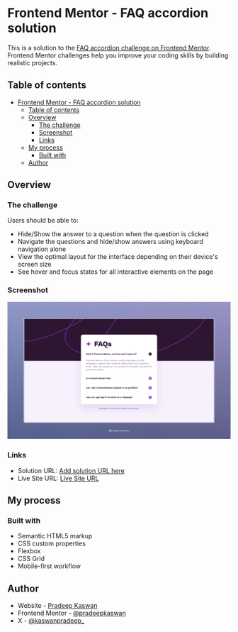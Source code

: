 # Frontend Mentor - FAQ accordion solution

This is a solution to the [FAQ accordion challenge on Frontend Mentor](https://www.frontendmentor.io/challenges/faq-accordion-wyfFdeBwBz). Frontend Mentor challenges help you improve your coding skills by building realistic projects.

## Table of contents

- [Frontend Mentor - FAQ accordion solution](#frontend-mentor---faq-accordion-solution)
  - [Table of contents](#table-of-contents)
  - [Overview](#overview)
    - [The challenge](#the-challenge)
    - [Screenshot](#screenshot)
    - [Links](#links)
  - [My process](#my-process)
    - [Built with](#built-with)
  - [Author](#author)

## Overview

### The challenge

Users should be able to:

- Hide/Show the answer to a question when the question is clicked
- Navigate the questions and hide/show answers using keyboard navigation alone
- View the optimal layout for the interface depending on their device's screen size
- See hover and focus states for all interactive elements on the page

### Screenshot

![Screenshot](./screenshot.png)

### Links

- Solution URL: [Add solution URL here](https://your-solution-url.com)
- Live Site URL: [Live Site URL](https://faq-accordion-kohl-nine.vercel.app)

## My process

### Built with

- Semantic HTML5 markup
- CSS custom properties
- Flexbox
- CSS Grid
- Mobile-first workflow

## Author

- Website - [Pradeep Kaswan](https://www.your-site.com)
- Frontend Mentor - [@pradeepkaswan](https://www.frontendmentor.io/profile/pradeepkaswan)
- X - [@kaswanpradeep\_](https://www.x.com/kaswanpradeep_)

